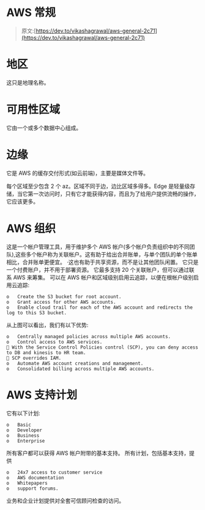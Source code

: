 # AWS 常规

> 原文:[https://dev.to/vikashagrawal/aws-general-2c71](https://dev.to/vikashagrawal/aws-general-2c71)

# [](#region)地区

这只是地理名称。

# [](#availability-zone)可用性区域

它由一个或多个数据中心组成。

# [](#edge)边缘

它是 AWS 的缓存交付形式(如云前端)，主要是媒体文件等。

每个区域至少包含 2 个 az。区域不同于边，边比区域多得多。Edge 是轻量级存储，当它第一次访问时，只有它才能获得内容，而且为了给用户提供流畅的操作，它应该更多。

# [](#aws-organization)AWS 组织

这是一个帐户管理工具，用于维护多个 AWS 帐户(多个帐户负责组织中的不同团队),这些多个帐户称为关联帐户。这有助于给出合并账单，与单个团队的单个账单相比，合并账单更便宜。
·这也有助于共享资源，而不是让其他团队闲置。
它只是一个付费账户，并不用于部署资源。
它最多支持 20 个关联账户，但可以通过联系 AWS 来筹集。
可以在 AWS 帐户和区域级别启用云追踪，以便在根帐户级别启用云追踪:

```
o   Create the S3 bucket for root account.
o   Grant access for other AWS accounts.
o   Enable cloud trail for each of the AWS account and redirects the log to this S3 bucket. 
```

从上图可以看出，我们有以下优势:

```
o   Centrally managed policies across multiple AWS accounts.
o   Control access to AWS services.
 With the Service Control Policies control (SCP), you can deny access to DB and kinesis to HR team.
 SCP overrides IAM.
o   Automate AWS account creations and management.
o   Consolidated billing across multiple AWS accounts. 
```

# [](#aws-support-plan)AWS 支持计划

它有以下计划:

```
o   Basic
o   Developer
o   Business
o   Enterprise 
```

所有客户都可以获得 AWS 帐户附带的基本支持。
所有计划，包括基本支持，提供

```
o   24x7 access to customer service
o   AWS documentation
o   Whitepapers
o   support forums. 
```

业务和企业计划提供对全套可信顾问检查的访问。